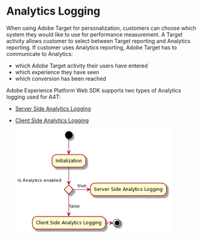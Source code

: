 
# Analytics Logging

When using Adobe Target for personalization, customers can choose which system they would like to use for performance measurement. A Target activity allows customer to select between Target reporting and Analytics reporting. 
If customer uses Analytics reporting, Adobe Target has to communicate to Analytics:
- which Adobe Target activity their users have entered
- which experience they have seen
- which conversion has been reached

Adobe Experience Platform Web SDK supports two types of Analytics logging used for A4T:
- [Server Side Analytics Logging](analytics-server-side-logging.md)
- [Client Side Analytics Logging](analytics-client-side-logging.md)

  ![](../assets/analytics-logging.png)
